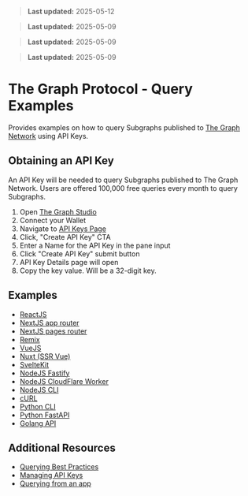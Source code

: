 > **Last updated:** 2025-05-12

> **Last updated:** 2025-05-09

> **Last updated:** 2025-05-09

> **Last updated:** 2025-05-09

# The Graph Protocol - Query Examples

Provides examples on how to query Subgraphs published to [The Graph Network](https://thegraph.com/) using API Keys.

## Obtaining an API Key

An API Key will be needed to query Subgraphs published to The Graph Network. Users are offered 100,000 free queries every month to query Subgraphs.

1. Open [The Graph Studio](https://thegraph.com/studio/)
2. Connect your Wallet
3. Navigate to [API Keys Page](https://thegraph.com/studio/apikeys/)
4. Click, "Create API Key" CTA
5. Enter a Name for the API Key in the pane input
6. Click "Create API Key" submit button
7. API Key Details page will open
8. Copy the key value. Will be a 32-digit key.

## Examples

- [ReactJS](./examples/reactjs/)
- [NextJS app router](./examples/nextjs-app-router/)
- [NextJS pages router](./examples/nextjs-pages-router/)
- [Remix](./examples/remix/)
- [VueJS](./examples/vuejs/)
- [Nuxt (SSR Vue)](./examples/nuxt/)
- [SvelteKit](./examples/sveltejs/)
- [NodeJS Fastify](./examples/nodejs-fastify/)
- [NodeJS CloudFlare Worker](./examples/nodejs-cf-worker/)
- [NodeJS CLI](./examples/nodejs-cli/)
- [cURL](./examples/curl/)
- [Python CLI](./examples/python-cli/)
- [Python FastAPI](./examples/python-fastapi/)
- [Golang API](./examples/golang_api/)

## Additional Resources

- [Querying Best Practices](https://thegraph.com/docs/en/querying/querying-best-practices/)
- [Managing API Keys](https://thegraph.com/docs/en/querying/managing-api-keys/)
- [Querying from an app](https://thegraph.com/docs/en/querying/querying-from-an-application/)
